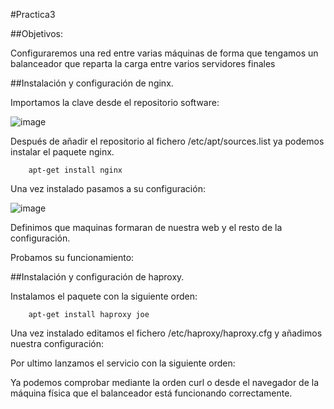 ﻿#Practica3

##Objetivos:

Configuraremos una red entre varias máquinas de forma que
tengamos un balanceador que reparta la carga entre varios servidores finales



##Instalación y configuración de nginx.

Importamos la clave desde el repositorio software:

![image](https://github.com/alvaro-gr/SWAP2015/blob/master/Practicas/Practica3/Capturas/importar_clave(nginx).png)
	
Después de añadir el repositorio al fichero /etc/apt/sources.list
ya podemos instalar el paquete nginx.

		apt-get install nginx



Una vez instalado pasamos a su configuración:

![image](https://github.com/alvaro-gr/SWAP2015/blob/master/Practicas/Practica3/Capturas/configuracion(nginx).png)

Definimos que maquinas formaran de nuestra web y el resto de la configuración.




Probamos su funcionamiento:





##Instalación y configuración de haproxy.

Instalamos el paquete con la siguiente orden:
	
		apt-get install haproxy joe

Una vez instalado editamos el fichero /etc/haproxy/haproxy.cfg y añadimos nuestra configuración:



Por ultimo lanzamos el servicio con la siguiente orden:



Ya podemos comprobar mediante la orden curl o desde el navegador de la  máquina física que el balanceador está funcionando correctamente.	

